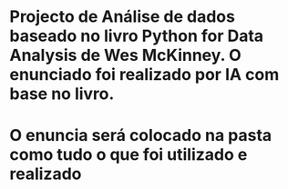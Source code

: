 # Projecto de Análise de dados baseado no livro Python for Data Analysis de Wes McKinney. O enunciado foi realizado por IA com base no livro.
# O enuncia será colocado na pasta como tudo o que foi utilizado e realizado
